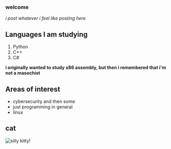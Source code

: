 ### welcome

*i post whatever i feel like posting here*


## Languages I am studying

1. Python
2. C++
3. C#

**i originally wanted to study x86 assembly, but then i remembered that i'm not a masochist**

## Areas of interest
- cybersecurity and then some
- just programming in general
- linux

## cat
![silly kitty!](https://i1.sndcdn.com/artworks-zyYqA8D0BdfuyH28-WeeHrw-t1080x1080.jpg)
